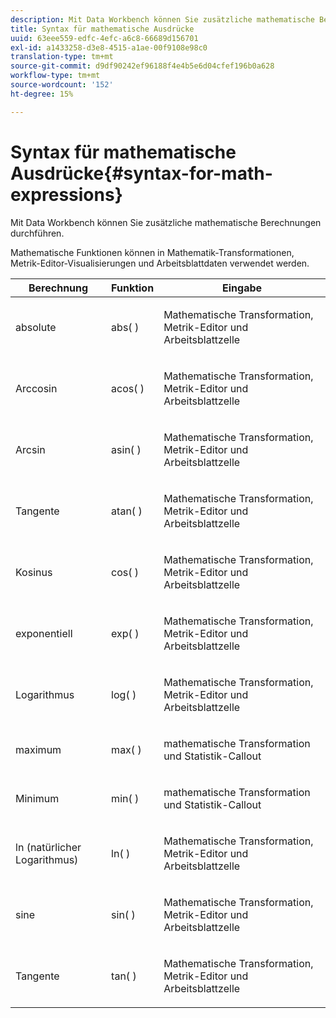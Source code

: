 ```yaml
---
description: Mit Data Workbench können Sie zusätzliche mathematische Berechnungen durchführen.
title: Syntax für mathematische Ausdrücke
uuid: 63eee559-edfc-4efc-a6c8-66689d156701
exl-id: a1433258-d3e8-4515-a1ae-00f9108e98c0
translation-type: tm+mt
source-git-commit: d9df90242ef96188f4e4b5e6d04cfef196b0a628
workflow-type: tm+mt
source-wordcount: '152'
ht-degree: 15%

---
```


# Syntax für mathematische Ausdrücke{#syntax-for-math-expressions}

Mit Data Workbench können Sie zusätzliche mathematische Berechnungen durchführen.

Mathematische Funktionen können in Mathematik-Transformationen, Metrik-Editor-Visualisierungen und Arbeitsblattdaten verwendet werden.

<table id="table_B2A4F9D5938D4756A81ACF6F4D77E63D"> 
 <thead> 
  <tr> 
   <th colname="col1" class="entry"> Berechnung </th> 
   <th colname="col02" class="entry"> Funktion </th> 
   <th colname="col2" class="entry"> Eingabe </th> 
  </tr> 
 </thead>
 <tbody> 
  <tr> 
   <td colname="col1"> <p>absolute </p> </td> 
   <td colname="col02"> <p>abs( ) </p> </td> 
   <td colname="col2"> <p>Mathematische Transformation, Metrik-Editor und Arbeitsblattzelle </p> </td> 
  </tr> 
  <tr> 
   <td colname="col1"> <p>Arccosin </p> </td> 
   <td colname="col02"> <p>acos( ) </p> </td> 
   <td colname="col2"> <p>Mathematische Transformation, Metrik-Editor und Arbeitsblattzelle </p> </td> 
  </tr> 
  <tr> 
   <td colname="col1"> <p>Arcsin </p> </td> 
   <td colname="col02"> <p>asin( ) </p> </td> 
   <td colname="col2"> <p>Mathematische Transformation, Metrik-Editor und Arbeitsblattzelle </p> </td> 
  </tr> 
  <tr> 
   <td colname="col1"> <p>Tangente </p> </td> 
   <td colname="col02"> <p>atan( ) </p> </td> 
   <td colname="col2"> <p>Mathematische Transformation, Metrik-Editor und Arbeitsblattzelle </p> </td> 
  </tr> 
  <tr> 
   <td colname="col1"> <p>Kosinus </p> </td> 
   <td colname="col02"> <p>cos( ) </p> </td> 
   <td colname="col2"> <p>Mathematische Transformation, Metrik-Editor und Arbeitsblattzelle </p> </td> 
  </tr> 
  <tr> 
   <td colname="col1"> <p> exponentiell </p> </td> 
   <td colname="col02"> <p>exp( ) </p> </td> 
   <td colname="col2"> <p>Mathematische Transformation, Metrik-Editor und Arbeitsblattzelle </p> </td> 
  </tr> 
  <tr> 
   <td colname="col1"> <p>Logarithmus </p> </td> 
   <td colname="col02"> <p>log( ) </p> </td> 
   <td colname="col2"> <p>Mathematische Transformation, Metrik-Editor und Arbeitsblattzelle </p> </td> 
  </tr> 
  <tr> 
   <td colname="col1"> <p>maximum </p> </td> 
   <td colname="col02"> <p>max( ) </p> </td> 
   <td colname="col2"> <p>mathematische Transformation und Statistik-Callout </p> </td> 
  </tr> 
  <tr> 
   <td colname="col1"> <p>Minimum </p> </td> 
   <td colname="col02"> <p>min( ) </p> </td> 
   <td colname="col2"> <p>mathematische Transformation und Statistik-Callout </p> </td> 
  </tr> 
  <tr> 
   <td colname="col1"> <p>ln (natürlicher Logarithmus) </p> </td> 
   <td colname="col02"> <p>ln( ) </p> </td> 
   <td colname="col2"> <p>Mathematische Transformation, Metrik-Editor und Arbeitsblattzelle </p> </td> 
  </tr> 
  <tr> 
   <td colname="col1"> <p>sine </p> </td> 
   <td colname="col02"> <p>sin( ) </p> </td> 
   <td colname="col2"> <p>Mathematische Transformation, Metrik-Editor und Arbeitsblattzelle </p> </td> 
  </tr> 
  <tr> 
   <td colname="col1"> <p>Tangente </p> </td> 
   <td colname="col02"> <p>tan( ) </p> </td> 
   <td colname="col2"> <p>Mathematische Transformation, Metrik-Editor und Arbeitsblattzelle </p> </td> 
  </tr> 
 </tbody> 
</table>
